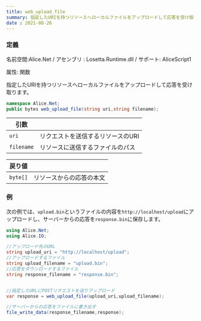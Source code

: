 ```yaml
---
title: web_upload_file
summary: 指定したURIを持つリソースへローカルファイルをアップロードして応答を受け取ります。
date : 2021-08-26
---
```

### 定義
名前空間:Alice.Net / アセンブリ : Losetta.Runtime.dll / サポート: AliceScript1

属性: 関数

指定したURIを持つリソースへローカルファイルをアップロードして応答を受け取ります。

```cs title="AliceScript"
namespace Alice.Net;
public bytes web_upload_file(string uri,string filename);
```

|引数| |
|-|-|
|`uri`| リクエストを送信するリソースのURI|
|`filename`| リソースに送信するファイルのパス|

|戻り値| |
|-|-|
|`byte[]`| リソースからの応答の本文|

### 例
次の例では、`upload.bin`というファイルの内容を`http://localhost/upload`にアップロードし、サーバーからの応答を`response.bin`に保存します。

```cs title="AliceScript"
using Alice.Net;
using Alice.IO;

//アップロード先のURL
string upload_uri = "http://localhost/upload";
//アップロードするファイル
string upload_filename = "upload.bin";
//応答をダウンロードするファイル
string response_filename = "response.bin";


//指定したURLにPOSTリクエストを送りアップロード
var response = web_upload_file(upload_uri,upload_filename);

//サーバーからの応答をファイルに書き出す
file_write_data(response_filename,response);
```